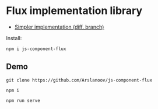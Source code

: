# Flux implementation library

<ul>
    <li><a href="https://github.com/Arslanoov/js-component-flux/tree/demo-1">Simpler implementation (diff. branch)</a></li>
</ul>

Install:

    npm i js-component-flux

## Demo

    git clone https://github.com/Arslanoov/js-component-flux

    npm i

    npm run serve
